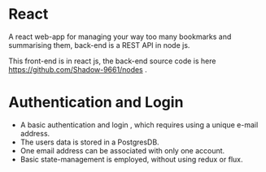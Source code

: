 # React
A react web-app for managing your way too many bookmarks and summarising them, back-end is a REST API in node js.

This front-end is in react js, the back-end source code is here https://github.com/Shadow-9661/nodes .

# Authentication and Login

* A basic authentication and login , which requires using a unique e-mail address. 
* The users data is stored in a PostgresDB.
* One email address can be associated with only one account.
* Basic state-management is employed, without using redux or flux.
